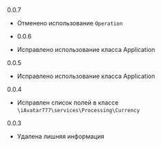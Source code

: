0.0.7
- Отменено использование `Operation`

- 0.0.6
- Исправлено использование класса Application

0.0.5
- Исправлено использование класса Application

0.0.4
- Исправлен список полей в классе `\iAvatar777\services\Processing\Currency`

0.0.3
- Удалена лишняя информация
